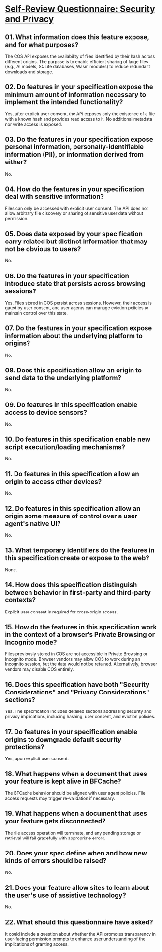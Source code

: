 # [Self-Review Questionnaire: Security and Privacy](https://w3ctag.github.io/security-questionnaire/)

## 01. What information does this feature expose, and for what purposes?

The COS API exposes the availability of files identified by their hash across different origins. The purpose is to enable efficient sharing of large files (e.g., AI models, SQLite databases, Wasm modules) to reduce redundant downloads and storage.

## 02. Do features in your specification expose the minimum amount of information necessary to implement the intended functionality?

Yes, after explicit user consent, the API exposes only the existence of a file with a known hash and provides read access to it. No additional metadata nor write access is exposed.

## 03. Do the features in your specification expose personal information, personally-identifiable information (PII), or information derived from either?

No.

## 04. How do the features in your specification deal with sensitive information?

Files can only be accessed with explicit user consent. The API does not allow arbitrary file discovery or sharing of sensitive user data without permission.

## 05. Does data exposed by your specification carry related but distinct information that may not be obvious to users?

No.

## 06. Do the features in your specification introduce state that persists across browsing sessions?

Yes. Files stored in COS persist across sessions. However, their access is gated by user consent, and user agents can manage eviction policies to maintain control over this state.

## 07. Do the features in your specification expose information about the underlying platform to origins?

No.

## 08. Does this specification allow an origin to send data to the underlying platform?

No.

## 09. Do features in this specification enable access to device sensors?

No.

## 10. Do features in this specification enable new script execution/loading mechanisms?

No.

## 11. Do features in this specification allow an origin to access other devices?

No.

## 12. Do features in this specification allow an origin some measure of control over a user agent's native UI?

No.

## 13. What temporary identifiers do the features in this specification create or expose to the web?

None.

## 14. How does this specification distinguish between behavior in first-party and third-party contexts?

Explicit user consent is required for cross-origin access.

## 15. How do the features in this specification work in the context of a browser’s Private Browsing or Incognito mode?

Files previously stored in COS are not accessible in Private Browsing or Incognito mode. Browser vendors may allow COS to work during an Incognito session, but the data would not be retained. Alternatively, browser vendors may disable COS entirely.

## 16. Does this specification have both "Security Considerations" and "Privacy Considerations" sections?

Yes. The specification includes detailed sections addressing security and privacy implications, including hashing, user consent, and eviction policies.

## 17. Do features in your specification enable origins to downgrade default security protections?

Yes, upon explicit user consent.

## 18. What happens when a document that uses your feature is kept alive in BFCache?

The BFCache behavior should be aligned with user agent policies. File access requests may trigger re-validation if necessary.

## 19. What happens when a document that uses your feature gets disconnected?

The file access operation will terminate, and any pending storage or retrieval will fail gracefully with appropriate errors.

## 20. Does your spec define when and how new kinds of errors should be raised?

No.

## 21. Does your feature allow sites to learn about the user's use of assistive technology?

No.

## 22. What should this questionnaire have asked?

It could include a question about whether the API promotes transparency in user-facing permission prompts to enhance user understanding of the implications of granting access.
